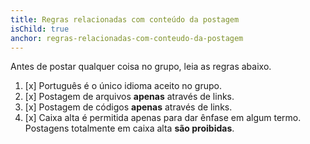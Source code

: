 ```yaml
---
title: Regras relacionadas com conteúdo da postagem
isChild: true
anchor: regras-relacionadas-com-conteudo-da-postagem
---
```


Antes de postar qualquer coisa no grupo, leia as regras abaixo.

1. [x] Português é o único idioma aceito no grupo.
2. [x] Postagem de arquivos **apenas** através de links.
3. [x] Postagem de códigos **apenas** através de links.
4. [x] Caixa alta é permitida apenas para dar ênfase em algum termo. Postagens totalmente em caixa alta **são proibidas**.